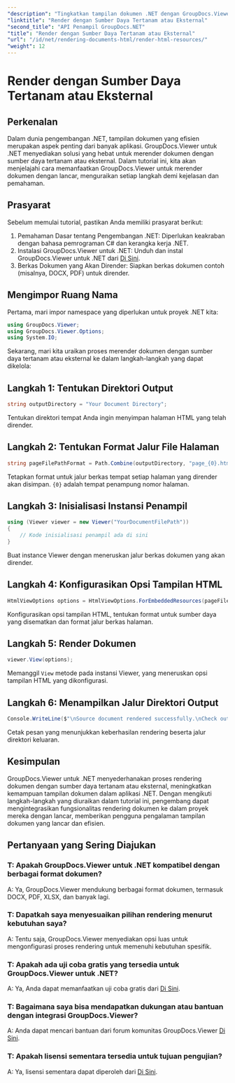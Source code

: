 ```yaml
---
"description": "Tingkatkan tampilan dokumen .NET dengan GroupDocs.Viewer untuk rendering yang lancar. Ikuti tutorial kami untuk integrasi yang efisien dan pengalaman pengguna yang unggul."
"linktitle": "Render dengan Sumber Daya Tertanam atau Eksternal"
"second_title": "API Penampil GroupDocs.NET"
"title": "Render dengan Sumber Daya Tertanam atau Eksternal"
"url": "/id/net/rendering-documents-html/render-html-resources/"
"weight": 12
---
```


# Render dengan Sumber Daya Tertanam atau Eksternal

## Perkenalan

Dalam dunia pengembangan .NET, tampilan dokumen yang efisien merupakan aspek penting dari banyak aplikasi. GroupDocs.Viewer untuk .NET menyediakan solusi yang hebat untuk merender dokumen dengan sumber daya tertanam atau eksternal. Dalam tutorial ini, kita akan menjelajahi cara memanfaatkan GroupDocs.Viewer untuk merender dokumen dengan lancar, menguraikan setiap langkah demi kejelasan dan pemahaman.

## Prasyarat

Sebelum memulai tutorial, pastikan Anda memiliki prasyarat berikut:

1. Pemahaman Dasar tentang Pengembangan .NET: Diperlukan keakraban dengan bahasa pemrograman C# dan kerangka kerja .NET.
2. Instalasi GroupDocs.Viewer untuk .NET: Unduh dan instal GroupDocs.Viewer untuk .NET dari [Di Sini](https://releases.groupdocs.com/viewer/net/).
3. Berkas Dokumen yang Akan Dirender: Siapkan berkas dokumen contoh (misalnya, DOCX, PDF) untuk dirender.

## Mengimpor Ruang Nama

Pertama, mari impor namespace yang diperlukan untuk proyek .NET kita:

```csharp
using GroupDocs.Viewer;
using GroupDocs.Viewer.Options;
using System.IO;
```

Sekarang, mari kita uraikan proses merender dokumen dengan sumber daya tertanam atau eksternal ke dalam langkah-langkah yang dapat dikelola:

## Langkah 1: Tentukan Direktori Output

```csharp
string outputDirectory = "Your Document Directory";
```

Tentukan direktori tempat Anda ingin menyimpan halaman HTML yang telah dirender.

## Langkah 2: Tentukan Format Jalur File Halaman

```csharp
string pageFilePathFormat = Path.Combine(outputDirectory, "page_{0}.html");
```

Tetapkan format untuk jalur berkas tempat setiap halaman yang dirender akan disimpan. `{0}` adalah tempat penampung nomor halaman.

## Langkah 3: Inisialisasi Instansi Penampil

```csharp
using (Viewer viewer = new Viewer("YourDocumentFilePath"))
{
    // Kode inisialisasi penampil ada di sini
}
```

Buat instance Viewer dengan meneruskan jalur berkas dokumen yang akan dirender.

## Langkah 4: Konfigurasikan Opsi Tampilan HTML

```csharp
HtmlViewOptions options = HtmlViewOptions.ForEmbeddedResources(pageFilePathFormat);
```

Konfigurasikan opsi tampilan HTML, tentukan format untuk sumber daya yang disematkan dan format jalur berkas halaman.

## Langkah 5: Render Dokumen

```csharp
viewer.View(options);
```

Memanggil `View` metode pada instansi Viewer, yang meneruskan opsi tampilan HTML yang dikonfigurasi.

## Langkah 6: Menampilkan Jalur Direktori Output

```csharp
Console.WriteLine($"\nSource document rendered successfully.\nCheck output in: {outputDirectory}");
```

Cetak pesan yang menunjukkan keberhasilan rendering beserta jalur direktori keluaran.

## Kesimpulan

GroupDocs.Viewer untuk .NET menyederhanakan proses rendering dokumen dengan sumber daya tertanam atau eksternal, meningkatkan kemampuan tampilan dokumen dalam aplikasi .NET. Dengan mengikuti langkah-langkah yang diuraikan dalam tutorial ini, pengembang dapat mengintegrasikan fungsionalitas rendering dokumen ke dalam proyek mereka dengan lancar, memberikan pengguna pengalaman tampilan dokumen yang lancar dan efisien.

## Pertanyaan yang Sering Diajukan

### T: Apakah GroupDocs.Viewer untuk .NET kompatibel dengan berbagai format dokumen?

A: Ya, GroupDocs.Viewer mendukung berbagai format dokumen, termasuk DOCX, PDF, XLSX, dan banyak lagi.

### T: Dapatkah saya menyesuaikan pilihan rendering menurut kebutuhan saya?

A: Tentu saja, GroupDocs.Viewer menyediakan opsi luas untuk mengonfigurasi proses rendering untuk memenuhi kebutuhan spesifik.

### T: Apakah ada uji coba gratis yang tersedia untuk GroupDocs.Viewer untuk .NET?

A: Ya, Anda dapat memanfaatkan uji coba gratis dari [Di Sini](https://releases.groupdocs.com/).

### T: Bagaimana saya bisa mendapatkan dukungan atau bantuan dengan integrasi GroupDocs.Viewer?

A: Anda dapat mencari bantuan dari forum komunitas GroupDocs.Viewer [Di Sini](https://forum.groupdocs.com/c/viewer/9).

### T: Apakah lisensi sementara tersedia untuk tujuan pengujian?

A: Ya, lisensi sementara dapat diperoleh dari [Di Sini](https://purchase.groupdocs.com/temporary-license/).